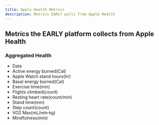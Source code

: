 ```yaml
---
title: Apple Health Metrics
description: Metrics EARLY pulls from Apple Health
---
```


## Metrics the EARLY platform collects from Apple Health

### Aggregated Health

- Date
- Active energy burned(Cal)
- Apple Watch stand hours(hr)
- Basal energy burned(Cal)
- Exercise time(min)
- Flights climbed(count)
- Resting heart rate(count/min)
- Stand time(min)
- Step count(count)
- VO2 Max(mL/min·kg)
- Mindfulness(min)

